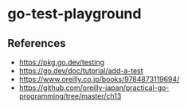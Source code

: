 # go-test-playground

## References
- https://pkg.go.dev/testing
- https://go.dev/doc/tutorial/add-a-test
- https://www.oreilly.co.jp/books/9784873119694/
- https://github.com/oreilly-japan/practical-go-programming/tree/master/ch13